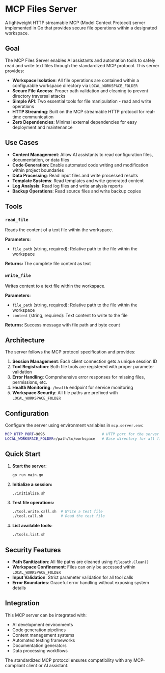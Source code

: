 # MCP Files Server

A lightweight HTTP streamable MCP (Model Context Protocol) server implemented in Go that provides secure file operations within a designated workspace.

## Goal

The MCP Files Server enables AI assistants and automation tools to safely read and write text files through the standardized MCP protocol. This server provides:

- **Workspace Isolation**: All file operations are contained within a configurable workspace directory via `LOCAL_WORKSPACE_FOLDER`
- **Secure File Access**: Proper path validation and cleaning to prevent directory traversal attacks
- **Simple API**: Two essential tools for file manipulation - read and write operations
- **HTTP Streaming**: Built on the MCP streamable HTTP protocol for real-time communication
- **Zero Dependencies**: Minimal external dependencies for easy deployment and maintenance

## Use Cases

- **Content Management**: Allow AI assistants to read configuration files, documentation, or data files
- **Code Generation**: Enable automated code writing and modification within project boundaries
- **Data Processing**: Read input files and write processed results
- **Template Systems**: Read templates and write generated content
- **Log Analysis**: Read log files and write analysis reports
- **Backup Operations**: Read source files and write backup copies

## Tools

### `read_file`
Reads the content of a text file within the workspace.

**Parameters:**
- `file_path` (string, required): Relative path to the file within the workspace

**Returns:** The complete file content as text

### `write_file`
Writes content to a text file within the workspace.

**Parameters:**
- `file_path` (string, required): Relative path to the file within the workspace
- `content` (string, required): Text content to write to the file

**Returns:** Success message with file path and byte count

## Architecture

The server follows the MCP protocol specification and provides:

1. **Session Management**: Each client connection gets a unique session ID
2. **Tool Registration**: Both file tools are registered with proper parameter validation
3. **Error Handling**: Comprehensive error responses for missing files, permissions, etc.
4. **Health Monitoring**: `/health` endpoint for service monitoring
5. **Workspace Security**: All file paths are prefixed with `LOCAL_WORKSPACE_FOLDER`

## Configuration

Configure the server using environment variables in `mcp.server.env`:

```bash
MCP_HTTP_PORT=9096                          # HTTP port for the server
LOCAL_WORKSPACE_FOLDER=/path/to/workspace   # Base directory for all file operations
```

## Quick Start

1. **Start the server:**
   ```bash
   go run main.go
   ```

2. **Initialize a session:**
   ```bash
   ./initialize.sh
   ```

3. **Test file operations:**
   ```bash
   ./tool.write.call.sh  # Write a test file
   ./tool.call.sh        # Read the test file
   ```

4. **List available tools:**
   ```bash
   ./tools.list.sh
   ```

## Security Features

- **Path Sanitization**: All file paths are cleaned using `filepath.Clean()`
- **Workspace Confinement**: Files can only be accessed within `LOCAL_WORKSPACE_FOLDER`
- **Input Validation**: Strict parameter validation for all tool calls
- **Error Boundaries**: Graceful error handling without exposing system details

## Integration

This MCP server can be integrated with:
- AI development environments
- Code generation pipelines
- Content management systems
- Automated testing frameworks
- Documentation generators
- Data processing workflows

The standardized MCP protocol ensures compatibility with any MCP-compliant client or AI assistant.